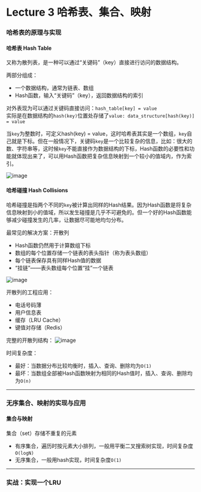# Lecture 3 哈希表、集合、映射

### 哈希表的原理与实现

#### 哈希表 Hash Table

又称为散列表，是一种可以通过“关键码”（key）直接进行访问的数据结构。

两部分组成：
- 一个数据结构，通常为链表、数组
- Hash函数，输入“关键码”（key），返回数据结构的索引

对外表现为可以通过关键码直接访问：`hash_table[key] = value`  
实际是在数据结构的`hash(key)`位置处存储了`value: data_structure[hash(key)] = value`

当`key`为整数时，可定义hash(key) = value，这时哈希表其实是一个数组，`key`自己就是下标。但在一般情况下，关键码`key`是一个比较复杂的信息，比如：很大的数、字符串等，这时候`key`不能直接作为数据结构的下标，Hash函数的必要性和功能就体现出来了，可以用Hash函数把复杂信息映射到一个较小的值域内，作为索引。

![image](https://user-images.githubusercontent.com/86143164/123232564-dc299000-d50b-11eb-9846-c172ef6fb05d.png)

#### 哈希碰撞 Hash Collisions

哈希碰撞是指两个不同的`key`被计算出同样的Hash结果。因为Hash函数是将复杂信息映射到小的值域，所以发生碰撞是几乎不可避免的。但一个好的Hash函数能够减少碰撞发生的几率，让数据尽可能地均匀分布。

最常见的解决方案：开散列
- Hash函数仍然用于计算数组下标
- 数组的每个位置存储一个链表的表头指针（称为表头数组）
- 每个链表保存具有同样Hash值的数据
- “挂链”——表头数组每个位置“挂”一个链表

![image](https://user-images.githubusercontent.com/86143164/123234465-8c4bc880-d50d-11eb-85d2-a430b7a3b23a.png)

开散列的工程应用：
- 电话号码薄
- 用户信息表
- 缓存（LRU Cache）
- 键值对存储（Redis）

完整的开散列结构：
![image](https://user-images.githubusercontent.com/86143164/123234758-cfa63700-d50d-11eb-99a4-4cf6322ec3d4.png)

时间复杂度：
- 最好：当数据分布比较均衡时，插入、查询、删除均为`O(1)`
- 最坏：当数组全部被Hash函数映射为相同的Hash值时，插入、查询、删除均为`O(n)`

-------

### 无序集合、映射的实现与应用

#### 集合与映射

集合（set）存储不重复的元素
- 有序集合，遍历时按元素大小排列，一般用平衡二叉搜索树实现，时间复杂度`O(logN)`
- 无序集合，一般用hash实现，时间复杂度`O(1)`


-------


### 实战：实现一个LRU


